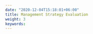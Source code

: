 ```yaml
---
date: "2020-12-04T15:18:01+06:00"
title: Management Strategy Evaluation
weight: 3
keywords: 
---
```

